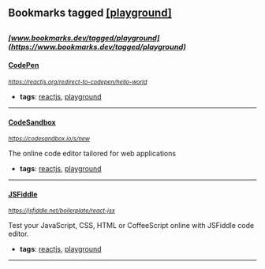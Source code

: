 ## Bookmarks tagged [[playground]](https://www.bookmarks.dev/search?q=[playground])

_<sup><sup>[www.bookmarks.dev/tagged/playground](https://www.bookmarks.dev/tagged/playground)</sup></sup>_
---
#### [CodePen](https://reactjs.org/redirect-to-codepen/hello-world)
_<sup>https://reactjs.org/redirect-to-codepen/hello-world</sup>_

* **tags**: [reactjs](../tagged/reactjs.md), [playground](../tagged/playground.md)
---
#### [CodeSandbox](https://codesandbox.io/s/new)
_<sup>https://codesandbox.io/s/new</sup>_

The online code editor tailored for web applications
* **tags**: [reactjs](../tagged/reactjs.md), [playground](../tagged/playground.md)
---
#### [JSFiddle](https://jsfiddle.net/boilerplate/react-jsx)
_<sup>https://jsfiddle.net/boilerplate/react-jsx</sup>_

Test your JavaScript, CSS, HTML or CoffeeScript online with JSFiddle code editor.
* **tags**: [reactjs](../tagged/reactjs.md), [playground](../tagged/playground.md)
---
